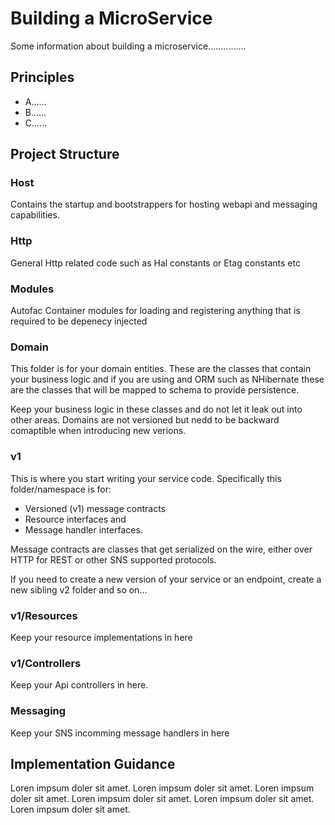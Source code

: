 ﻿# Building a MicroService

Some information about building a microservice...............

## Principles
 - A......
 - B......
 - C......

## Project Structure

### Host

Contains the startup and bootstrappers for hosting webapi and messaging capabilities.

### Http

General Http related code such as Hal constants or Etag constants etc

### Modules

Autofac Container modules for loading and registering anything that is required to be depenecy injected

### Domain

This folder is for your domain entities. These are the classes that contain your business logic and if you are using and ORM such as
NHibernate these are the classes that will be mapped to schema to provide persistence.

Keep your business logic in these classes and do not let it leak out into other areas. Domains are not versioned but nedd to be 
backward comaptible when introducing new verions.

### v1

This is where you start writing your service code. Specifically this folder/namespace is for:
 - Versioned (v1) message contracts 
 - Resource interfaces and 
 - Message handler interfaces. 

Message contracts are classes that get serialized on the wire, either over HTTP for REST or other SNS supported protocols. 

If you need to create a new version of your service or an endpoint, create a new sibling v2 folder and so on...

### v1/Resources

Keep your resource implementations in here

### v1/Controllers

Keep your Api controllers in here.

### Messaging

Keep your SNS incomming message handlers in here


## Implementation Guidance

Loren impsum doler sit amet. Loren impsum doler sit amet. Loren impsum doler sit amet. Loren impsum doler sit amet.
Loren impsum doler sit amet. Loren impsum doler sit amet.

